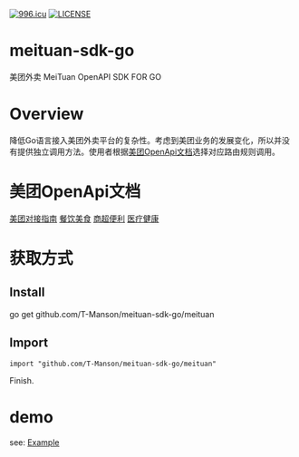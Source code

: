 [![996.icu](https://img.shields.io/badge/link-996.icu-red.svg)](https://996.icu)
[![LICENSE](https://img.shields.io/badge/license-Anti%20996-blue.svg)](https://github.com/996icu/996.ICU/blob/master/LICENSE)

# meituan-sdk-go
美团外卖 MeiTuan OpenAPI SDK FOR GO

# Overview
降低Go语言接入美团外卖平台的复杂性。考虑到美团业务的发展变化，所以并没有提供独立调用方法。使用者根据[美团OpenApi文档](#美团openapi文档)选择对应路由规则调用。

# 美团OpenApi文档
[美团对接指南](http://developer.waimai.meituan.com/home/guide/3)
[餐饮美食](http://developer.waimai.meituan.com/home/doc/food/1)
[商超便利](http://developer.waimai.meituan.com/home/doc/market/11)
[医疗健康](http://developer.waimai.meituan.com/home/doc/medical/21)

# 获取方式

## Install
go get github.com/T-Manson/meituan-sdk-go/meituan

## Import
``` golang
import "github.com/T-Manson/meituan-sdk-go/meituan"
```
Finish.

# demo
see: [Example](https://github.com/T-Manson/meituan-sdk-go/tree/master/example)
